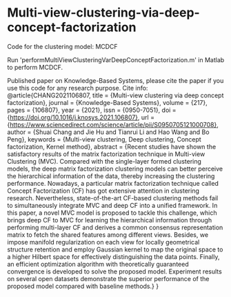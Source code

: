 # Multi-view-clustering-via-deep-concept-factorization
Code for the clustering model: MCDCF

Run 'performMultiViewClusteringVarDeepConceptFactorization.m' in Matlab to perform MCDCF.

Published paper on Knowledge-Based Systems, please cite the paper if you use this code for any research purpose.
Cite info:
@article{CHANG2021106807,
title = {Multi-view clustering via deep concept factorization},
journal = {Knowledge-Based Systems},
volume = {217},
pages = {106807},
year = {2021},
issn = {0950-7051},
doi = {https://doi.org/10.1016/j.knosys.2021.106807},
url = {https://www.sciencedirect.com/science/article/pii/S0950705121000708},
author = {Shuai Chang and Jie Hu and Tianrui Li and Hao Wang and Bo Peng},
keywords = {Multi-view clustering, Deep clustering, Concept factorization, Kernel method},
abstract = {Recent studies have shown the satisfactory results of the matrix factorization technique in Multi-view Clustering (MVC). Compared with the single-layer formed clustering models, the deep matrix factorization clustering models can better perceive the hierarchical information of the data, thereby increasing the clustering performance. Nowadays, a particular matrix factorization technique called Concept Factorization (CF) has got extensive attention in clustering research. Nevertheless, state-of-the-art CF-based clustering methods fail to simultaneously integrate MVC and deep CF into a unified framework. In this paper, a novel MVC model is proposed to tackle this challenge, which brings deep CF to MVC for learning the hierarchical information through performing multi-layer CF and derives a common consensus representation matrix to fetch the shared features among different views. Besides, we impose manifold regularization on each view for locally geometrical structure retention and employ Gaussian kernel to map the original space to a higher Hilbert space for effectively distinguishing the data points. Finally, an efficient optimization algorithm with theoretically guaranteed convergence is developed to solve the proposed model. Experiment results on several open datasets demonstrate the superior performance of the proposed model compared with baseline methods.}
}
